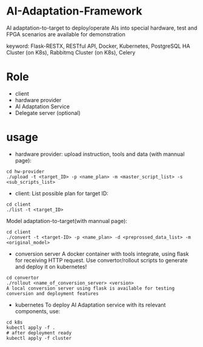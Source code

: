 # AI-Adaptation-Framework
AI adaptation-to-target to deploy/operate AIs into special hardware, test and FPGA scenarios are available for demonstration

keyword: Flask-RESTX, RESTful API, Docker, Kubernetes, PostgreSQL HA Cluster (on K8s), Rabbitmq Cluster (on K8s), Celery

# Role
- client
- hardware provider
- AI Adaptation Service
- Delegate server (optional)

# usage
- hardware provider:
upload instruction, tools and data (with mannual page):
```
cd hw-provider
./upload -t <target_ID> -p <name_plan> -m <master_script_list> -s <sub_scripts_list>
```

- client:
List possible plan for target ID:
```
cd client
./list -t <target_ID>
```
Model adaptation-to-target(with mannual page):
```
cd client
./convert -t <target-ID> -p <name_plan> -d <preprossed_data_list> -m <original_model>
```

- conversion server
A docker container with tools integrate, using flask for receiving HTTP request.
Use convertor/rollout scripts to generate and deploy it on kubernetes!

```
cd convertor
./rollout <name_of_conversion_server> <version>
A local conversion server using flask is available for testing conversion and deployment features
```

- kubernetes
To deploy AI Adaptation service with its relevant components, use:
```
cd k8s
kubectl apply -f .
# after deployment ready
kubectl apply -f cluster
```
